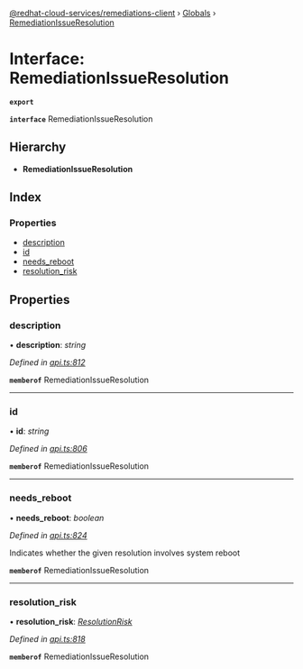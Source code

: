 [@redhat-cloud-services/remediations-client](../README.md) › [Globals](../globals.md) › [RemediationIssueResolution](remediationissueresolution.md)

# Interface: RemediationIssueResolution

**`export`** 

**`interface`** RemediationIssueResolution

## Hierarchy

* **RemediationIssueResolution**

## Index

### Properties

* [description](remediationissueresolution.md#description)
* [id](remediationissueresolution.md#id)
* [needs_reboot](remediationissueresolution.md#needs_reboot)
* [resolution_risk](remediationissueresolution.md#resolution_risk)

## Properties

###  description

• **description**: *string*

*Defined in [api.ts:812](https://github.com/Hyperkid123/javascript-clients/blob/master/packages/remediations/api.ts#L812)*

**`memberof`** RemediationIssueResolution

___

###  id

• **id**: *string*

*Defined in [api.ts:806](https://github.com/Hyperkid123/javascript-clients/blob/master/packages/remediations/api.ts#L806)*

**`memberof`** RemediationIssueResolution

___

###  needs_reboot

• **needs_reboot**: *boolean*

*Defined in [api.ts:824](https://github.com/Hyperkid123/javascript-clients/blob/master/packages/remediations/api.ts#L824)*

Indicates whether the given resolution involves system reboot

**`memberof`** RemediationIssueResolution

___

###  resolution_risk

• **resolution_risk**: *[ResolutionRisk](../enums/resolutionrisk.md)*

*Defined in [api.ts:818](https://github.com/Hyperkid123/javascript-clients/blob/master/packages/remediations/api.ts#L818)*

**`memberof`** RemediationIssueResolution
